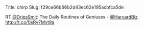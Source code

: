 Title: chirp
Slug: f29ce66b66b2d43ec62e195acbfca5de

RT <a href="http://twitter.com/DriesSmit">@DriesSmit</a>: The Daily Routines of Geniuses - <a href="http://twitter.com/HarvardBiz">@HarvardBiz</a> <a href="http://t.co/0sRy7Myt9a">http://t.co/0sRy7Myt9a</a>
